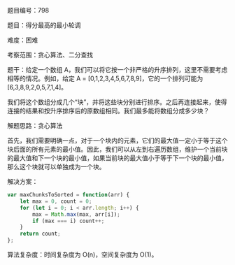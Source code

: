 题目编号：798

题目：得分最高的最小轮调

难度：困难

考察范围：贪心算法、二分查找

题干：给定一个数组 A，我们可以将它按一个非严格的升序排列，这里不需要考虑相等的情况。例如，给定 A = [0,1,2,3,4,5,6,7,8,9]，它的一个排列可能为 [6,3,8,9,2,0,5,7,1,4]。

我们将这个数组分成几个“块”，并将这些块分别进行排序。之后再连接起来，使得连接的结果和按升序排序后的原数组相同。我们最多能将数组分成多少块？

解题思路：贪心算法

首先，我们需要明确一点，对于一个块内的元素，它们的最大值一定小于等于这个块后面的所有元素的最小值。因此，我们可以从左到右遍历数组，维护一个当前块的最大值和下一个块的最小值，如果当前块的最大值小于等于下一个块的最小值，那么这个块就可以单独成为一个块。

解决方案：

```javascript
var maxChunksToSorted = function(arr) {
    let max = 0, count = 0;
    for (let i = 0; i < arr.length; i++) {
        max = Math.max(max, arr[i]);
        if (max === i) count++;
    }
    return count;
};
```

算法复杂度：时间复杂度为 O(n)，空间复杂度为 O(1)。